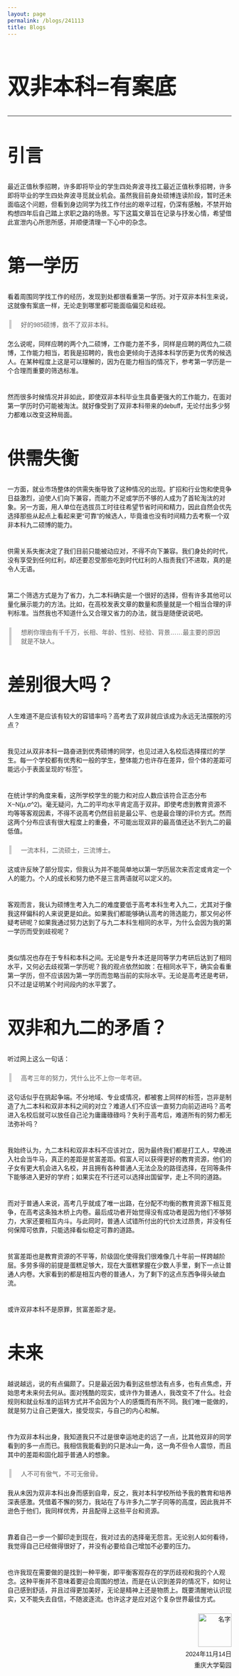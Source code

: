 ```yaml
---
layout: page
permalink: /blogs/241113
title: Blogs
---
```


<style>
  /* 定义两种字体 */
  @font-face {
    font-family: 'TitleFont';  /* 标题字体 */
    src: url('/assets/fonts/SMILEYSANS.TTF') format('truetype');
  }

  @font-face {
    font-family: 'BodyFont';  /* 正文字体 */
    src: url('/assets/fonts/DENG.TTF') format('truetype');
  }

  

  /* 正文字体设置 */
  body {
    font-family: 'BodyFont', sans-serif;  /* 正文使用BodyFont */
  }
  p {
    font-family: 'BodyFont', sans-serif;  /* 正文使用BodyFont */
    margin-top: 15px;  /* 设置段落顶部间距，例如15px */
    margin-bottom: 23px;  /* 设置段落底部间距，例如15px */
    }
  h1 {
    font-size:50px;
  }
  h2 {
    font-size:40px;
  }
    
/* 设置 blockquote 和 q 的字体 */
  blockquote {font-weight: normal;
    font-family: 'TitleFont', sans-serif;  /* 引用使用BodyFont */
    /* font-style: italic;  设置引用的字体样式为斜体 */
    border-left: 5px solid #ccc;  /* 添加左边框以突出显示引用 */
    margin: 0em 0.3em;  /* 设置引用的上下外边距 */
    padding: 0.01px 1.5em;  /* 设置引用的内边距 */
  }

  q {
    font-family: 'TitleFont', sans-serif;  /* 短引用使用BodyFont */
    quotes: "“" "”" "‘" "’";  /* 设置引号样式 */
  }
</style>


# 双非本科=有案底

---
## 引言

最近正值秋季招聘，许多即将毕业的学生四处奔波寻找工最近正值秋季招聘，许多即将毕业的学生四处奔波寻觅就业机会。虽然我目前身处硕博连读阶段，暂时还未面临这个问题，但看到身边同学为找工作付出的艰辛过程，仍深有感触，不禁开始构想四年后自己踏上求职之路的场景。写下这篇文章旨在记录与抒发心情，希望借此宣泄内心所思所感，并顺便清理一下心中的杂念。

## 第一学历

看着周围同学找工作的经历，发现到处都很看重第一学历。对于双非本科生来说，这就像有案底一样，无论走到哪里都可能面临偏见和歧视。

> 好的985硕博，救不了双非本科。

怎么说呢，同样应聘的两个九二硕博，工作能力差不多，同样是应聘的两位九二硕博，工作能力相当，若我是招聘的，我也会更倾向于选择本科学历更为优秀的候选人。在某种程度上这是可以理解的，因为在能力相当的情况下，参考第一学历是一个合理而重要的筛选标准。

<br>然而很多时候情况并非如此，即使双非本科毕业生具备更强大的工作能力，在面对第一学历时仍可能被淘汰。就好像受到了双非本科带来的debuff，无论付出多少努力都难以改变这种局面。

## 供需失衡

一方面，就业市场整体的供需失衡导致了这种情况的出现。扩招和行业饱和使竞争日益激烈，迫使人们向下兼容，而能力不足或学历不够的人成为了首轮淘汰的对象。另一方面，用人单位在选拔员工时往往希望节省时间和精力，因此自然会优先选择那些从起点上看起来更“可靠”的候选人，毕竟谁也没有时间精力去考察一个双非本科九二硕博的能力。

<br>供需关系失衡决定了我们目前只能被动应对，不得不向下兼容。我们身处的时代，没有享受到任何红利，却还要忍受那些吃到时代红利的人指责我们不进取，真的是令人无语。

<br>第二个筛选方式是为了省力，九二本科确实是一个很好的选择，但有许多其他可以量化展示能力的方法。比如，在高校发表文章的数量和质量就是一个相当合理的评判标准。当然我也不知道什么又合理又省力的办法，就当是随便说说吧。

> 想刷你理由有千千万，长相、年龄、性别、经验、背景……最主要的原因就是不缺人。

## 差别很大吗？

人生难道不是应该有较大的容错率吗？高考去了双非就应该成为永远无法摆脱的污点？

<br>我见过从双非本科一路奋进到优秀硕博的同学，也见过进入名校后选择摆烂的学生。每一个学校都有优秀和一般的学生，整体能力也许存在差异，但个体的差距可能远小于表面呈现的“标签”。

<br>在统计学的角度来看，这所学校学生的能力和对应人数应该符合正态分布X~N(μ,σ^2)。毫无疑问，九二的平均水平肯定高于双非。即使考虑到教育资源不均等等客观因素，不得不说高考仍然目前是最公平、也是最合理的评价方式。然而这两个分布应该有很大程度上的重叠，不可能出现双非的最高值还达不到九二的最低值。

> 一流本科，二流硕士，三流博士。

这或许反映了部分现实，但我认为并不能简单地以第一学历层次来否定或肯定一个人的能力。个人的成长和努力绝不是三言两语就可以定义的。

<br>客观而言，我认为硕博生考入九二的难度要低于高考本科生考入九二，尤其对于像我这样偏科的人来说更是如此。如果我们都能够确认高考的筛选能力，那又何必怀疑考研呢？如果我通过努力达到了与九二本科生相同的水平，为什么会因为我的第一学历而受到歧视呢？

<br>类似情况也存在于专科和本科之间。无论是专升本还是同等学力考研后达到了相同水平，又何必去歧视第一学历呢？我的观点依然如故：在相同水平下，确实会看重第一学历，但不应该因为第一学历而忽略当前的实际水平。无论是高考还是考研，只不过是证明某个时间段内的水平罢了。

## 双非和九二的矛盾？

听过网上这么一句话：

> 高考三年的努力，凭什么比不上你一年考研。

这句话似乎在挑起争端。不分地域、专业或情况，都被套上同样的标签，岂非是制造了九二本科和双非本科之间的对立？难道人们不应该一直努力向前迈进吗？高考进入名校后就可以放任自己沦为庸庸碌碌吗？失利于高考后，难道所有的努力都无法弥补吗？

<br>我始终认为，九二本科和双非本科不应该对立，因为最终我们都是打工人，早晚进入社会当牛马，真正的差距是贫富差距。假富人可以获得更好的教育资源，他们的子女有更大机会进入名校，并且拥有各种普通人无法企及的路径选择，在同等条件下能够进入更好的学府；如果实在不行还可以选择出国留学，走上不同的道路。

<br>而对于普通人来说，高考几乎就成了唯一出路，在分配不均衡的教育资源下相互竞争，在高考这条独木桥上内卷。最后成功者开始觉得没有成功者是因为他们不够努力，大家还要相互内斗。与此同时，普通人试错所付出的代价太过昂贵，并没有任何保障可依靠，只能选择看似稳定可靠的道路。

<br>贫富差距也是教育资源的不平等，阶级固化使得我们很难像几十年前一样跨越阶层。多劳多得的前提是蛋糕足够大，现在大蛋糕掌握在少数人手里，剩下一点让普通人内卷。大家看到的都是相互内卷的普通人，为了剩下的这点东西争得头破血流。

<br>或许双非本科不是原罪，贫富差距才是。

## 未来

越说越远，说的有点偏颇了。只是最近因为看到这些想法有点多，也有点焦虑，开始思考未来何去何从。面对残酷的现实，或许作为普通人，我改变不了什么。社会规则和就业标准的运转方式并不会因为个人的感慨而有所不同。我们唯一能做的，就是努力让自己更强大，接受现实，与自己的内心和解。

<br>作为双非本科出身，我知道我只不过是很幸运地走的远了一点，比其他双非的同学看到的多一点而已。我相信我能看到的只是冰山一角，这一角不但令人震惊，而且其中的差距和固化超乎普通人的想象。

> 人不可有傲气，不可无傲骨。

我从未因为双非本科出身而感到自卑，反之，我对本科学校所给予我的教育和培养深表感激。凭借着不懈的努力，我站在了与许多九二学子同等的高度，因此我并不逊色于他们，我同样优秀，并且配得上这些平台和资源。

<br>靠着自己一步一个脚印走到现在，我对过去的选择毫无怨言。无论别人如何看待，我觉得自己已经做得很好了，并没有必要给自己增加不必要的压力。

<br>也许我现在需要做的是找到一种平衡，即平衡客观存在的学历歧视和我的个人观念。这种平衡并不意味着要迎合周围的想法，而是在认识到差异的情况下，如何让自己感到舒适，并且过得更加美好，无论是精神上还是物质上。既要清醒地认识现实，又不能失去自信，不随波逐流。也许这才是应对这个复杂世界最佳方式。

<div style="text-align: right;">
  <!-- 插入名字图片 -->
  <img src="https://wujie3375.github.io\blogs\images\sign.png" alt="名字" style="width: 75px; vertical-align: middle;">
  
  <!-- 日期和地点 -->
  <p style="margin: 5px 0;">2024年11月14日</p>
  <p style="margin: 5px 0;">重庆大学菊园</p>
</div>